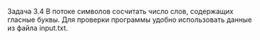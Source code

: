 Задача 3.4
В потоке символов сосчитать число слов, содержащих гласные буквы.
Для проверки программы удобно использовать данные из файла input.txt.
